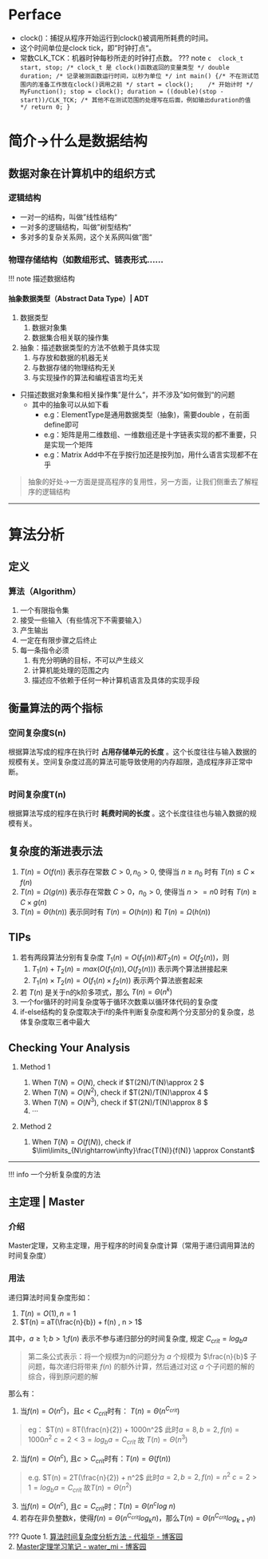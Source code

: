 # Perface

* clock()：捕捉从程序开始运行到clock()被调用所耗费的时间。
* 这个时间单位是clock tick，即”时钟打点“。
* 常数CLK_TCK：机器时钟每秒所走的时钟打点数。
??? note
      ```c 
            clock_t start, stop;
            /* clock_t 是 clock()函数返回的变量类型 */
            double duration;
            /* 记录被测函数运行时间，以秒为单位 */
            int main()
            {/* 不在测试范围内的准备工作放在clock()调用之前 */
            start = clock();	/* 开始计时 */
            MyFunction();
            stop = clock();
            duration = ((double)(stop - start))/CLK_TCK;
            /* 其他不在测试范围的处理写在后面，例如输出duration的值 */
            return 0;
            }
      ```

# 简介->什么是数据结构

## 数据对象在计算机中的组织方式

### 逻辑结构

* 一对一的结构，叫做”线性结构“
* 一对多的逻辑结构，叫做”树型结构“
* 多对多的复杂关系网，这个关系网叫做”图“

### 物理存储结构（如数组形式、链表形式……

!!! note 
      描述数据结构

#### 抽象数据类型（Abstract Data Type）| ADT

1. 数据类型
      1. 数据对象集
      2. 数据集合相关联的操作集
2. 抽象：描述数据类型的方法不依赖于具体实现
      1. 与存放和数据的机器无关
      2. 与数据存储的物理结构无关
      3. 与实现操作的算法和编程语言均无关

* 只描述数据对象集和相关操作集”是什么“，并不涉及”如何做到“的问题
   * 其中的抽象可以从如下看
       * e.g：ElementType是通用数据类型（抽象)，需要double ，在前面define即可
       * e.g：矩阵是用二维数组、一维数组还是十字链表实现的都不重要，只是实现一个矩阵
       * e.g：Matrix Add中不在乎按行加还是按列加，用什么语言实现都不在乎
   

>  抽象的好处->一方面是提高程序的复用性，另一方面，让我们侧重去了解程序的逻辑结构

---

# 算法分析

## 定义

### 算法（Algorithm）

1. 一个有限指令集
2. 接受一些输入（有些情况下不需要输入）
3. 产生输出
4. 一定在有限步骤之后终止
5. 每一条指令必须
      1. 有充分明确的目标，不可以产生歧义
      2. 计算机能处理的范围之内
      3. 描述应不依赖于任何一种计算机语言及具体的实现手段
## 衡量算法的两个指标

### 空间复杂度S(n)

根据算法写成的程序在执行时 **占用存储单元的长度** 。这个长度往往与输入数据的规模有关。空间复杂度过高的算法可能导致使用的内存超限，造成程序非正常中断。

### 时间复杂度T(n)

根据算法写成的程序在执行时 **耗费时间的长度** 。这个长度往往也与输入数据的规模有关。

## 复杂度的渐进表示法

1. $T(n) =  O  (f(n))$ 表示存在常数 $C>0, n_0 > 0$, 使得当 $n \ge  n_0$ 时有 $T(n) \le C×f(n)$
2. $T(n) =\Omega(g(n))$ 表示存在常数 $C>0，n_0>0$, 使得当 $n>=n0$ 时有 $T(n) \ge C×g(n)$
3. $T(n) =\Theta(h(n))$ 表示同时有 $T(n) = O(h(n))$ 和 $T(n) = \Omega(h(n))$

## TIPs

1. 若有两段算法分别有复杂度 $T_1(n) = O(f_1(n))和T_2(n) = O(f_2(n))$，则
      1. $T_1(n) + T_2(n) = max(O(f_1(n)), O(f_2(n)))$ 表示两个算法拼接起来
      2. $T_1(n) \times T_2(n) = O(f_1(n) \times f_2(n))$ 表示两个算法嵌套起来
2. 若 $T(n)$ 是关于n的k阶多项式，那么 $T(n)= \Theta (n^k)$
3. 一个for循环的时间复杂度等于循环次数乘以循环体代码的复杂度
4. if-else结构的复杂度取决于if的条件判断复杂度和两个分支部分的复杂度，总体复杂度取三者中最大

## Checking Your Analysis

1.  Method 1
    1.  When $T(N) = O(N)$, check if $T(2N)/T(N)\approx 2 $
    2.  When $T(N) = O(N^2)$, check if $T(2N)/T(N)\approx 4 $
    3.  When $T(N) = O(N^3)$, check if $T(2N)/T(N)\approx 8 $
    4.  ···

2.  Method 2
    1.  When $T(N) = O(f(N))$, check if $\lim\limits_{N\rightarrow\infty}\frac{T(N)}{f(N)} \approx Constant$

---
!!! info 
      一个分析复杂度的方法

## 主定理 | Master

### 介绍

Master定理，又称主定理，用于程序的时间复杂度计算（常用于递归调用算法的时间复杂度）

### 用法

递归算法时间复杂度形如：

1. $T(n) = O(1), n = 1$
2. $T(n) = aT(\frac{n}{b}) + f(n) , n > 1$

其中，$a \ge 1; b > 1 ;$$f(n)$ 表示不参与递归部分的时间复杂度, 规定 $C_{crit}=log_ba$
> 第二条公式表示：将一个规模为n的问题分为 $a$ 个规模为 $\frac{n}{b}$ 子问题，每次递归将带来 $f(n)$ 的额外计算，然后通过对这 $a$ 个子问题的解的综合，得到原问题的解

那么有：

1. 当$f(n) = O(n^c)$，且$c < C_{crit}$时有： $T(n) = \Theta(n^{C_{crit}})$
> eg：
> $T(n) = 8T(\frac{n}{2}) + 1000n^2$
> 此时$a=8, b=2, f(n)=1000n^2$
> $c=2<3=log_ba=C_{crit}$
> 故 $T(n)=\Theta(n^3)$

2. 当$f(n)=O(n^c)$, 且$c > C_{crit}$时有：$T(n)=\Theta(f(n))$

> e.g.
> $T(n) = 2T(\frac{n}{2}) + n^2$
> 此时$a=2, b=2, f(n)=n^2$
> $c=2 > 1=log_ba=C_{crit}$
> 故$T(n)=\Theta(n^2)$

3. 当$f(n)=O(n^c)$, 且$c=C_{crit}$时：$T(n)=\Theta(n^clog~n)$
4. 若存在非负整数$k$，使得$f(n)=\Theta(n^{C_{crit}}log_kn)$，那么$T(n)=\Theta(n^{C_{crit}}log_{k+1}n)$
  
??? Quote
      1. [算法时间复杂度分析方法 - 代祖华 - 博客园](https://www.cnblogs.com/nwnu-daizh/p/8652285.html)<br>
      2. [Master定理学习笔记 - water_mi - 博客园](https://www.cnblogs.com/water-mi/p/9794604.html)

